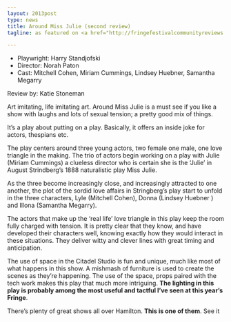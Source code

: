 ```yaml
---
layout: 2013post
type: news
title: Around Miss Julie (second review)
tagline: as featured on <a href="http://fringefestivalcommunityreviews.wordpress.com/2013/07/24/around-miss-julie-second-review/">Hamilton Fringe Festival Community Reviews</a>

---
```


* Playwright: Harry Standjofski
* Director: Norah Paton
* Cast: Mitchell Cohen, Miriam Cummings, Lindsey Huebner, Samantha Megarry

Review by: Katie Stoneman

Art imitating, life imitating art. Around Miss Julie is a must see if you like a show with laughs and lots of sexual tension; a pretty good mix of things.

It’s a play about putting on a play. Basically, it offers an inside joke for actors, thespians etc.

The play centers around three young actors, two female one male, one love triangle in the making. The trio of actors begin working on a play with Julie (Miriam Cummings) a clueless director who is certain she is the ‘Julie’ in August Strindberg’s 1888 naturalistic play Miss Julie.

As the three become increasingly close, and increasingly attracted to one another, the plot of the sordid love affairs in Stringberg’s play start to unfold in the three characters, Lyle (Mitchell Cohen), Donna (Lindsey Huebner ) and Illona (Samantha Megarry).

The actors that make up the ‘real life’ love triangle in this play keep the room fully charged with tension. It is pretty clear that they know, and have developed their characters well, knowing exactly how they would interact in these situations. They deliver witty and clever lines with great timing and anticipation.

The use of space in the Citadel Studio is fun and unique, much like most of what happens in this show. A mishmash of furniture is used to create the scenes as they’re happening. The use of the space, props paired with the tech work makes this play that much more intriguing. **The lighting in this play is probably among the most useful and tactful I’ve seen at this year’s Fringe**.

There’s plenty of great shows all over Hamilton. **This is one of them**. See it